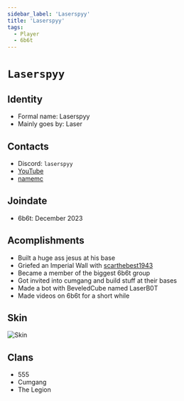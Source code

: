 ```yaml
---
sidebar_label: 'Laserspyy'
title: 'Laserspyy'
tags:
  - Player
  - 6b6t
---
```


# `Laserspyy`

## Identity
* Formal name: Laserspyy
* Mainly goes by: Laser

## Contacts
* Discord: `laserspyy`
* [YouTube](https://www.youtube.com/@Laserspy)
* [namemc](https://namemc.com/profile/Laserspyy.1)

## Joindate
* 6b6t: December 2023

## Acomplishments
* Built a huge ass jesus at his base
* Griefed an Imperial Wall with [scarthebest1943](../Users/scar.md)
* Became a member of the biggest 6b6t group
* Got invited into cumgang and build stuff at their bases
* Made a bot with BeveledCube named LaserB0T
* Made videos on 6b6t for a short while

## Skin
![Skin](https://s.namemc.com/3d/skin/body.png?id=706494a6ba8deb40&model=classic&theta=30&phi=21&time=90&width=100&height=200)

## Clans
* 555
* Cumgang
* The Legion
